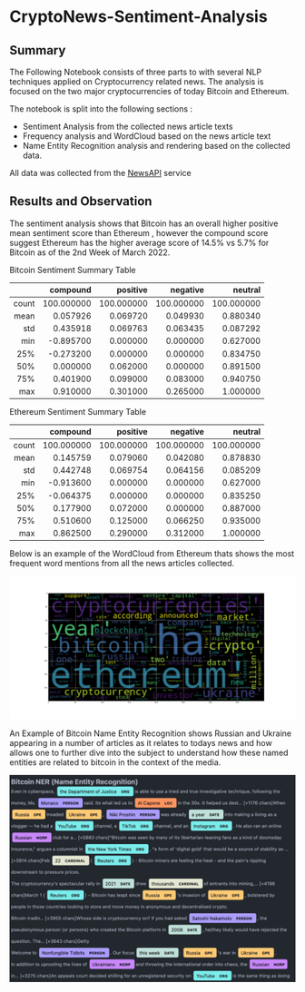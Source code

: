 # CryptoNews-Sentiment-Analysis

## Summary 

The Following Notebook consists of three parts to with several NLP techniques applied on Cryptocurrency related news. The analysis is focused on the two major cryptocurrencies of today Bitcoin and Ethereum.

The notebook is split into the following sections :

- Sentiment Analysis from the collected news article texts
- Frequency analysis and WordCloud based on the news article text
- Name Entity Recognition analysis and rendering based on the collected data.

All data was collected from the [NewsAPI](https://newsapi.org/) service

## Results and Observation

The sentiment analysis shows that Bitcoin has an overall higher positive mean sentiment score than Ethereum , however the compound score suggest Ethereum has the higher average score of 14.5% vs 5.7% for Bitcoin as of the 2nd Week of March 2022.

Bitcoin Sentiment Summary Table

|       |   compound |   positive |   negative |    neutral |
| ----: | ---------: | ---------: | ---------: | ---------: |
| count | 100.000000 | 100.000000 | 100.000000 | 100.000000 |
|  mean |   0.057926 |   0.069720 |   0.049930 |   0.880340 |
|   std |   0.435918 |   0.069763 |   0.063435 |   0.087292 |
|   min |  -0.895700 |   0.000000 |   0.000000 |   0.627000 |
|   25% |  -0.273200 |   0.000000 |   0.000000 |   0.834750 |
|   50% |   0.000000 |   0.062000 |   0.000000 |   0.891500 |
|   75% |   0.401900 |   0.099000 |   0.083000 |   0.940750 |
|   max |   0.910000 |   0.301000 |   0.265000 |   1.000000 |

Ethereum Sentiment Summary Table

|       |   compound |   positive |   negative |    neutral |
| ----: | ---------: | ---------: | ---------: | ---------: |
| count | 100.000000 | 100.000000 | 100.000000 | 100.000000 |
|  mean |   0.145759 |   0.079060 |   0.042080 |   0.878830 |
|   std |   0.442748 |   0.069754 |   0.064156 |   0.085209 |
|   min |  -0.913600 |   0.000000 |   0.000000 |   0.627000 |
|   25% |  -0.064375 |   0.000000 |   0.000000 |   0.835250 |
|   50% |   0.177900 |   0.072000 |   0.000000 |   0.887000 |
|   75% |   0.510600 |   0.125000 |   0.066250 |   0.935000 |
|   max |   0.862500 |   0.290000 |   0.312000 |   1.000000 |

Below is an example of the WordCloud from Ethereum thats shows the most frequent word mentions from all the news articles collected.

![alt WC](imgs/eth_wc.png)

An Example of Bitcoin Name Entity Recognition shows Russian and Ukraine appearing in a number of articles as it relates to todays news and how allows one to further dive into the subject to understand how these named entities are related to bitcoin in the context of the media.

![alt WC](imgs/btc_ner.jpg)
